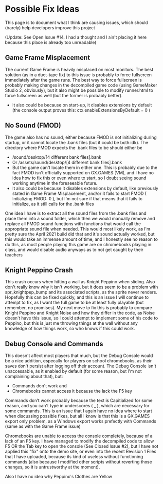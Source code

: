 # Possible Fix Ideas
This page is to document what I think are causing issues, which should (barely) help developers improve this project

(Update: See Open Issue #14, I had a thought and I ain't placing it here because this place is already too unreadable)

## Game Frame Misplacement
The current Game Frame is heavily misplaced on most monitors. The best solution (as in a duct-tape fix) to this issue is probably to force fullscreen immediately after the game runs. The best way to force fullscreen is probably making changes in the decompiled game code
(using GameMaker Studio 2, obviously), but it also might be possible to modify runner.html to force fullscreen as well (but the former is probably better).
- It also could be because on start-up, it disables extensions by default (the console output proves this: ctx.enableExtensionsByDefault = 0 )

## No Sound (FMOD)
The game also has no sound, either because FMOD is not initializing during startup, or it cannot locate the .bank files (but it could be both idk). The directory where FMOD expects the .bank files to be should either be 
- /sound/desktop/[4 different bank files].bank
- Or /assets/sound/desktop/[4 different bank files].bank
- But the game can't locate them in either one.
This is probably due to the fact FMOD isn't officially supported on GX.GAMES (VM), and I have no idea how to fix this or even where to start, so I doubt seeing sound working anytime in the foreseeable future.
- It also could be because it disables extensions by default, like previously stated in Game Frame Misplacement, and/or it fails to start FMOD ( Initializing FMOD: 0 ), but I'm not sure if that means that it fails to Initialize, as it still calls for the .bank files

One idea I have is to extract all the sound files from the .bank files and place them into a sound folder, which then we would manually remove and replace all FMOD sound functions with functions that would call the appropriate sound file when needed. This would most likely work, as I'm pretty sure the April 2021 build did that and it's sound actually worked, but this would take an immense amount of time, and I honestly see no reason to do this, as most people playing this game are on chromebooks playing in class, and would disable audio anyways as to not get caught by their teachers

## Knight Peppino Crash
This crash occurs when hitting a wall as Knight Peppino when sliding. Also don't really know why it isn't working, but it does seem to be a problem with spr_knightpep_bump and its associated scripts, as the sprite never renders. Hopefully this
can be fixed quickly, and this is an issue I will continue to attempt to fix, as I want the full game to be at least fully playable (but remember, no promises). My next move to fix this is probably to compare Knight Peppino and Knight Noise and how they differ in the code, as Noise doesn't have this issue, so I could attempt to implement some of his code to Peppino, but this is just me throwing things at the wall without any knowledge of how things work, so who knows if this could work.

## Debug Console and Commands
This doesn't affect most players that much, but the Debug Console would be a nice addition, especally for players on school chromebooks, as their saves
don't persist after logging off their account. The Debug Console isn't unaccessable, as it enabled by default (for some reason, but I'm not complaining about that), but:
- Commands don't work and
- Chromebooks cannot access it because the lack the F5 key

Commands don't work probably because the text is Capitialized for some reason, and you can't type in underscores ( _ ), which are necessary for some commands. This is an issue that I again have no idea where to start when discussing possible fixes, but all I know is that this is a GX.GAMES export only problem, as a Windows export works prefectly with Commands (same as with the Game Frame issue)

Chromebooks are unable to access the console completely, because of a lack of an F5 key. I have managed to modify the decompiled code to allow F5 OR the Tab key to open the console (See Closed Issue #2), but I have not applied this "fix" onto the
demo site, or even into the recent Revision 1 Files that I have uploaded, because its kind of useless without functioning commands (also because I modified other scripts without reverting those changes, so it is untrustworthy at the moment).

Also I have no idea why Peppino's Clothes are Yellow
